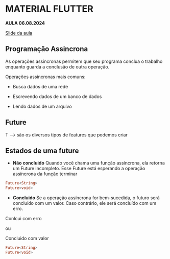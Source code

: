# MATERIAL FLUTTER
**AULA 06.08.2024**

[Slide da aula](https://www.canva.com/design/DAFrFIrk-Lc/n_v7URQguV59lPi1T-Vbhg/edit)

## Programação Assincrona

As operações assincronas permitem que seu programa conclua o trabalho enquanto guarda a conclusão de outra operação.

Operações assincronas mais comuns:

- Busca dados de uma rede

- Escrevendo dados de um banco de dados

- Lendo dados de um arquivo

## Future<T>

T --> são os diversos tipos de features que podemos criar

## Estados de uma future

- **Não concluido** Quando você chama uma função assíncrona, ela retorna um Future incompleto. Esse Future está esperando a operação assíncrona da função terminar

```dart
Future<String>
Future<void>
```

- **Concluido** Se a operação assíncrona for bem-sucedida, o futuro será concluído com um valor. Caso contrário, ele será concluído com um erro.

Conlcui com erro

ou

Concluido com valor
```dart
Future<String>
Future<void>
```
